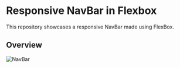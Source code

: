 Responsive NavBar in Flexbox
=======================

This repository showcases a responsive NavBar made using FlexBox.

## Overview


![NavBar](https://media.giphy.com/media/pIsPeKaRWWfshmSKsb/giphy.gif)
